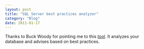 ```yaml
---
layout: post
title: "SQL Server best practices analyzer"
category: "Blog"
date: 2011-01-17
---
```



Thanks to Buck Woody for pointing me to this [tool](http://www.microsoft.com/downloads/details.aspx?familyid=da0531e4-e94c-4991-82fa-f0e3fbd05e63&displaylang=en). It analyzes your database and advises based on best practices.
